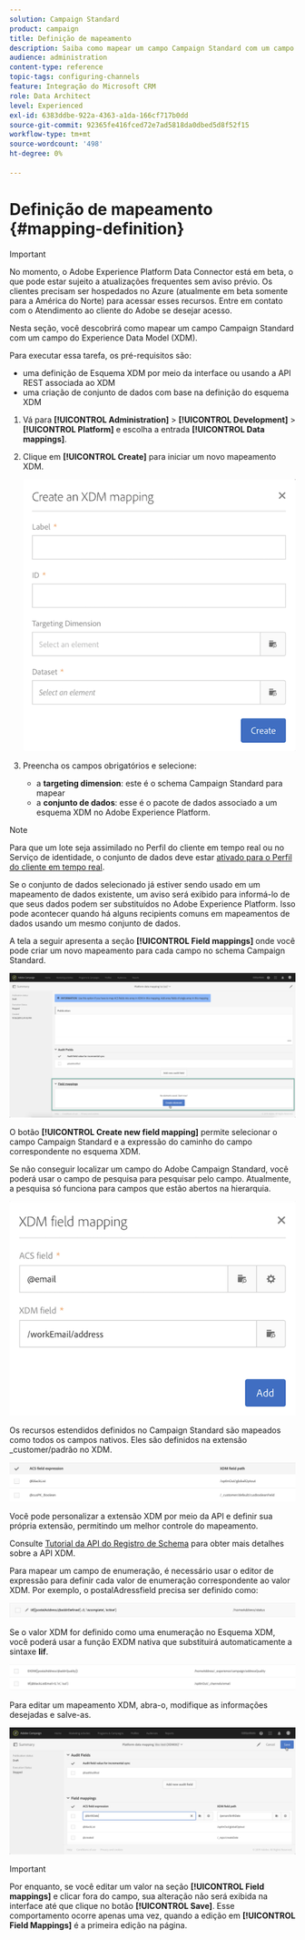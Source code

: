 ```yaml
---
solution: Campaign Standard
product: campaign
title: Definição de mapeamento
description: Saiba como mapear um campo Campaign Standard com um campo Experience Data Model (XDM).
audience: administration
content-type: reference
topic-tags: configuring-channels
feature: Integração do Microsoft CRM
role: Data Architect
level: Experienced
exl-id: 6383ddbe-922a-4363-a1da-166cf717b0dd
source-git-commit: 92365fe416fced72e7ad5818da0dbed5d8f52f15
workflow-type: tm+mt
source-wordcount: '498'
ht-degree: 0%

---
```


# Definição de mapeamento {#mapping-definition}

>[!IMPORTANT]
>
>No momento, o Adobe Experience Platform Data Connector está em beta, o que pode estar sujeito a atualizações frequentes sem aviso prévio. Os clientes precisam ser hospedados no Azure (atualmente em beta somente para a América do Norte) para acessar esses recursos. Entre em contato com o Atendimento ao cliente do Adobe se desejar acesso.

Nesta seção, você descobrirá como mapear um campo Campaign Standard com um campo do Experience Data Model (XDM).

Para executar essa tarefa, os pré-requisitos são:

* uma definição de Esquema XDM por meio da interface ou usando a API REST associada ao XDM
* uma criação de conjunto de dados com base na definição do esquema XDM

1. Vá para **[!UICONTROL Administration]** > **[!UICONTROL Development]** > **[!UICONTROL Platform]** e escolha a entrada **[!UICONTROL Data mappings]**.

1. Clique em **[!UICONTROL Create]** para iniciar um novo mapeamento XDM.

   ![](assets/aep_createmapping.png)

1. Preencha os campos obrigatórios e selecione:

   * a **targeting dimension**: este é o schema Campaign Standard para mapear
   * a **conjunto de dados**: esse é o pacote de dados associado a um esquema XDM no Adobe Experience Platform.

>[!NOTE]
>
>Para que um lote seja assimilado no Perfil do cliente em tempo real ou no Serviço de identidade, o conjunto de dados deve estar [ativado para o Perfil do cliente em tempo real](https://experienceleague.adobe.com/docs/experience-platform/rtcdp/intro/get-started.html).
>
>Se o conjunto de dados selecionado já estiver sendo usado em um mapeamento de dados existente, um aviso será exibido para informá-lo de que seus dados podem ser substituídos no Adobe Experience Platform. Isso pode acontecer quando há alguns recipients comuns em mapeamentos de dados usando um mesmo conjunto de dados.

A tela a seguir apresenta a seção **[!UICONTROL Field mappings]** onde você pode criar um novo mapeamento para cada campo no schema Campaign Standard.

![](assets/aep_fieldmappings.png)

O botão **[!UICONTROL Create new field mapping]** permite selecionar o campo Campaign Standard e a expressão do caminho do campo correspondente no esquema XDM.

Se não conseguir localizar um campo do Adobe Campaign Standard, você poderá usar o campo de pesquisa para pesquisar pelo campo. Atualmente, a pesquisa só funciona para campos que estão abertos na hierarquia.

![](assets/aep_mapfield.png)

Os recursos estendidos definidos no Campaign Standard são mapeados como todos os campos nativos. Eles são definidos na extensão _customer/padrão no XDM.

![](assets/aep_fieldscusmapping.png)

Você pode personalizar a extensão XDM por meio da API e definir sua própria extensão, permitindo um melhor controle do mapeamento.

Consulte [Tutorial da API do Registro de Schema](https://experienceleague.adobe.com/docs/experience-platform/xdm/api/getting-started.html) para obter mais detalhes sobre a API XDM.

Para mapear um campo de enumeração, é necessário usar o editor de expressão para definir cada valor de enumeração correspondente ao valor XDM. Por exemplo, o postalAdressfield precisa ser definido como:

![](assets/aep_enummapping.png)

Se o valor XDM for definido como uma enumeração no Esquema XDM, você poderá usar a função EXDM nativa que substituirá automaticamente a sintaxe **lif**.

![](assets/aep_enummappingexdm.png)

Para editar um mapeamento XDM, abra-o, modifique as informações desejadas e salve-as.

![](assets/aep_editmapping.png)

>[!IMPORTANT]
>
>Por enquanto, se você editar um valor na seção **[!UICONTROL Field mappings]** e clicar fora do campo, sua alteração não será exibida na interface até que clique no botão **[!UICONTROL Save]**. Esse comportamento ocorre apenas uma vez, quando a edição em **[!UICONTROL Field Mappings]** é a primeira edição na página.
